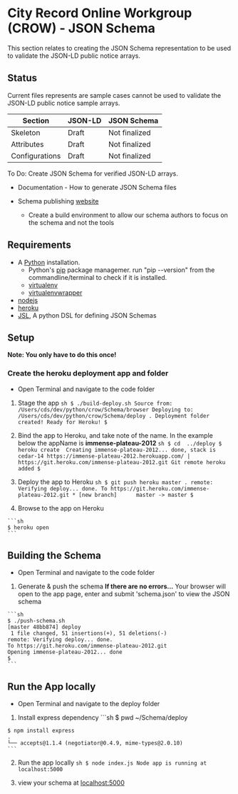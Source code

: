 # City Record Online Workgroup (CROW) - JSON Schema

This section relates to creating the JSON Schema representation to be used to validate the JSON-LD public notice arrays.



## Status
Current files represents are sample cases cannot be used to validate the JSON-LD public notice sample arrays. 


Section                                     | JSON-LD                   | JSON Schema
--------------------------------------------|---------------------------|-------------------
Skeleton                                    | Draft                     |        Not finalized
Attributes                                  | Draft                     |        Not finalized
Configurations                              | Draft                     |        Not finalized


To Do: Create JSON Schema for verified JSON-LD arrays.


* Documentation - How to generate JSON Schema files

* Schema publishing [website](https://crow-schema.herokuapp.com/#schema.json)
  * Create a build environment to allow our schema authors to
    focus on the schema and not the tools


## Requirements

* A [Python](https://www.python.org/downloads/) installation.
  * Python's [pip](https://pip.pypa.io/en/latest/installing.html) package managemer.
    run "pip --version" from the commandline/terminal to check if it is installed.
  * [virtualenv](http://docs.python-guide.org/en/latest/dev/virtualenvs/)
  * [virtualenvwrapper](http://virtualenvwrapper.readthedocs.org/en/latest/install.html)
* [nodejs](https://nodejs.org/)
* [heroku](https://toolbelt.heroku.com/)
* [JSL](https://pypi.python.org/pypi/jsl), A python DSL for defining JSON Schemas


## Setup

**Note: You only have to do this once!**

### Create the heroku deployment app and folder

   * Open Terminal and navigate to the code folder

   1. Stage the app
    ```sh
    $ ./build-deploy.sh
    Source from: /Users/cds/dev/python/crow/Schema/browser
    Deploying to: /Users/cds/dev/python/crow/Schema/deploy
    .
    Deployment folder created!
    Ready for Heroku!
    $
    ```

   2. Bind the app to Heroku, and take note of the name.
      In the example below the appName is **immense-plateau-2012**
    ```sh
    $ cd  ../deploy
    $ heroku create 
    Creating immense-plateau-2012... done, stack is cedar-14
    https://immense-plateau-2012.herokuapp.com/ | https://git.heroku.com/immense-plateau-2012.git
    Git remote heroku added
    $
    ```

   3. Deploy the app to Heroku
    ```sh
    $ git push heroku master
    .
    remote: Verifying deploy... done.
    To https://git.heroku.com/immense-plateau-2012.git
     * [new branch]      master -> master
    $
    ```

   4. Browse to the app on Heroku

    ```sh
    $ heroku open
    ```

## Building the Schema

   * Open Terminal and navigate to the code folder

   1. Generate & push the schema
      **If there are no errors...** Your browser will open to the app page, 
      enter and submit 'schema.json' to view the JSON schema

    ```sh
    $ ./push-schema.sh
    [master 48bb874] deploy
     1 file changed, 51 insertions(+), 51 deletions(-)
    remote: Verifying deploy... done.
    To https://git.heroku.com/immense-plateau-2012.git
    Opening immense-plateau-2012... done
    $
    ```

## Run the App locally


  * Open Terminal and navigate to the deploy folder

  1. Install express dependency
    ```sh
    $ pwd
    ~/Schema/deploy

    $ npm install express
    .
    └── accepts@1.1.4 (negotiator@0.4.9, mime-types@2.0.10)
    ```

  2. Run the app locally
    ```sh
    $ node index.js
    Node app is running at localhost:5000
    ```

  3. view your schema at [localhost:5000](http://localhost:5000/#schema.json)
